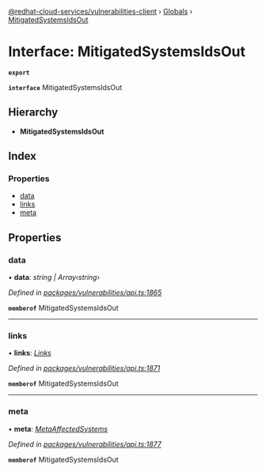 [@redhat-cloud-services/vulnerabilities-client](../README.md) › [Globals](../globals.md) › [MitigatedSystemsIdsOut](mitigatedsystemsidsout.md)

# Interface: MitigatedSystemsIdsOut

**`export`** 

**`interface`** MitigatedSystemsIdsOut

## Hierarchy

* **MitigatedSystemsIdsOut**

## Index

### Properties

* [data](mitigatedsystemsidsout.md#data)
* [links](mitigatedsystemsidsout.md#links)
* [meta](mitigatedsystemsidsout.md#meta)

## Properties

###  data

• **data**: *string | Array‹string›*

*Defined in [packages/vulnerabilities/api.ts:1865](https://github.com/RedHatInsights/javascript-clients/blob/master/packages/vulnerabilities/api.ts#L1865)*

**`memberof`** MitigatedSystemsIdsOut

___

###  links

• **links**: *[Links](links.md)*

*Defined in [packages/vulnerabilities/api.ts:1871](https://github.com/RedHatInsights/javascript-clients/blob/master/packages/vulnerabilities/api.ts#L1871)*

**`memberof`** MitigatedSystemsIdsOut

___

###  meta

• **meta**: *[MetaAffectedSystems](metaaffectedsystems.md)*

*Defined in [packages/vulnerabilities/api.ts:1877](https://github.com/RedHatInsights/javascript-clients/blob/master/packages/vulnerabilities/api.ts#L1877)*

**`memberof`** MitigatedSystemsIdsOut
